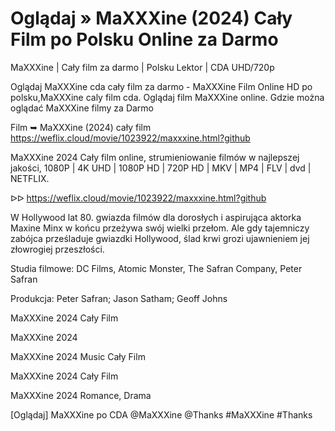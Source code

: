 # Oglądaj » MaXXXine (2024) Cały Film po Polsku Online za Darmo


MaXXXine | Cały film za darmo | Polsku Lektor | CDA UHD/720p

Oglądaj MaXXXine cda cały film za darmo - MaXXXine Film Online HD po polsku,MaXXXine caly film cda. Oglądaj film MaXXXine online. Gdzie można oglądać MaXXXine filmy za Darmo

Film ➥ MaXXXine (2024) cały film https://weflix.cloud/movie/1023922/maxxxine.html?github

MaXXXine 2024 Cały film online, strumieniowanie filmów w najlepszej jakości, 1080P | 4K UHD | 1080P HD | 720P HD | MKV | MP4 | FLV | dvd | NETFLIX.

ᐅᐅ https://weflix.cloud/movie/1023922/maxxxine.html?github

W Hollywood lat 80. gwiazda filmów dla dorosłych i aspirująca aktorka Maxine Minx w końcu przeżywa swój wielki przełom. Ale gdy tajemniczy zabójca prześladuje gwiazdki Hollywood, ślad krwi grozi ujawnieniem jej złowrogiej przeszłości.

Studia filmowe: DC Films, Atomic Monster, The Safran Company, Peter Safran

Produkcja: Peter Safran; Jason Satham; Geoff Johns

MaXXXine 2024 Cały Film

MaXXXine 2024

MaXXXine 2024 Music Cały Film

MaXXXine 2024 Cały Film

MaXXXine 2024 Romance, Drama

[Oglądaj] MaXXXine po CDA @MaXXXine @Thanks #MaXXXine #Thanks
